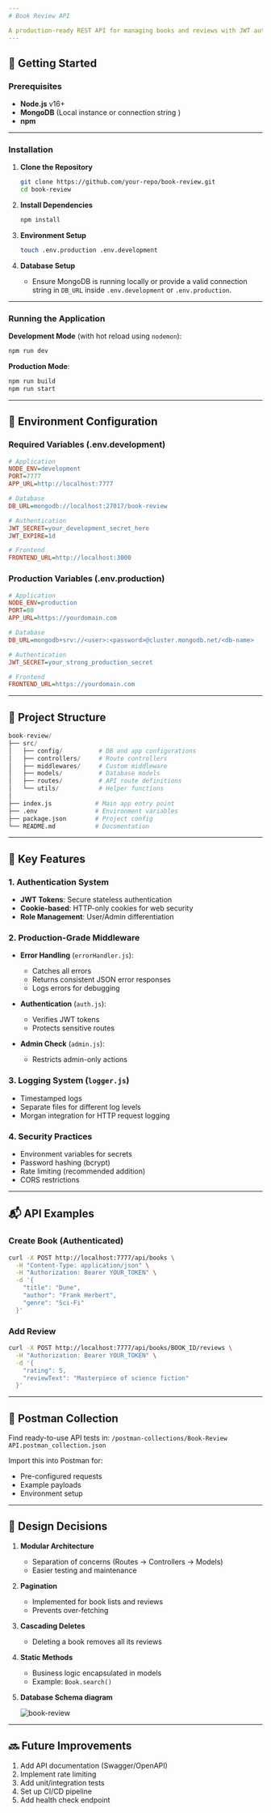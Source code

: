 ```yaml
---
# Book Review API

A production-ready REST API for managing books and reviews with JWT authentication.
---
```


## 🚀 Getting Started

### Prerequisites

- **Node.js** v16+
- **MongoDB** (Local instance or connection string )
- **npm**

---

### Installation

1. **Clone the Repository**

   ```bash
   git clone https://github.com/your-repo/book-review.git
   cd book-review
   ```

2. **Install Dependencies**

   ```bash
   npm install
   ```

3. **Environment Setup**

   ```bash
   touch .env.production .env.development
   ```

4. **Database Setup**

   - Ensure MongoDB is running locally or provide a valid connection string in `DB_URL` inside `.env.development` or `.env.production`.

---

### Running the Application

**Development Mode** (with hot reload using `nodemon`):

```bash
npm run dev
```

**Production Mode**:

```bash
npm run build
npm run start
```

---

## 🔐 Environment Configuration

### Required Variables (.env.development)

```ini
# Application
NODE_ENV=development
PORT=7777
APP_URL=http://localhost:7777

# Database
DB_URL=mongodb://localhost:27017/book-review

# Authentication
JWT_SECRET=your_development_secret_here
JWT_EXPIRE=1d

# Frontend
FRONTEND_URL=http://localhost:3000
```

### Production Variables (.env.production)

```ini
# Application
NODE_ENV=production
PORT=80
APP_URL=https://yourdomain.com

# Database
DB_URL=mongodb+srv://<user>:<password>@cluster.mongodb.net/<db-name>

# Authentication
JWT_SECRET=your_strong_production_secret

# Frontend
FRONTEND_URL=https://yourdomain.com
```

---

## 📁 Project Structure

```s
book-review/
├── src/
│   ├── config/          # DB and app configurations
│   ├── controllers/     # Route controllers
│   ├── middlewares/     # Custom middleware
│   ├── models/          # Database models
│   ├── routes/          # API route definitions
│   └── utils/           # Helper functions
│
├── index.js            # Main app entry point
├── .env                # Environment variables
├── package.json        # Project config
└── README.md           # Documentation
```

---

## 🔐 Key Features

### 1. Authentication System

- **JWT Tokens**: Secure stateless authentication
- **Cookie-based**: HTTP-only cookies for web security
- **Role Management**: User/Admin differentiation

### 2. Production-Grade Middleware

- **Error Handling** (`errorHandler.js`):

  - Catches all errors
  - Returns consistent JSON error responses
  - Logs errors for debugging

- **Authentication** (`auth.js`):

  - Verifies JWT tokens
  - Protects sensitive routes

- **Admin Check** (`admin.js`):
  - Restricts admin-only actions

### 3. Logging System (`logger.js`)

- Timestamped logs
- Separate files for different log levels
- Morgan integration for HTTP request logging

### 4. Security Practices

- Environment variables for secrets
- Password hashing (bcrypt)
- Rate limiting (recommended addition)
- CORS restrictions

---

## 📬 API Examples

### Create Book (Authenticated)

```bash
curl -X POST http://localhost:7777/api/books \
  -H "Content-Type: application/json" \
  -H "Authorization: Bearer YOUR_TOKEN" \
  -d '{
    "title": "Dune",
    "author": "Frank Herbert",
    "genre": "Sci-Fi"
  }'
```

### Add Review

```bash
curl -X POST http://localhost:7777/api/books/BOOK_ID/reviews \
  -H "Authorization: Bearer YOUR_TOKEN" \
  -d '{
    "rating": 5,
    "reviewText": "Masterpiece of science fiction"
  }'
```

---

## 🚀 Postman Collection

Find ready-to-use API tests in:
`/postman-collections/Book-Review API.postman_collection.json`

Import this into Postman for:

- Pre-configured requests
- Example payloads
- Environment setup

---

## 🧠 Design Decisions

1. **Modular Architecture**

   - Separation of concerns (Routes → Controllers → Models)
   - Easier testing and maintenance

2. **Pagination**

   - Implemented for book lists and reviews
   - Prevents over-fetching

3. **Cascading Deletes**

   - Deleting a book removes all its reviews

4. **Static Methods**
   - Business logic encapsulated in models
   - Example: `Book.search()`
     
5. **Database Schema diagram**
   
   ![book-review](https://github.com/user-attachments/assets/1b00790a-7c83-4598-94d2-471b538983b7)


---

## 🔜 Future Improvements

1. Add API documentation (Swagger/OpenAPI)
2. Implement rate limiting
3. Add unit/integration tests
4. Set up CI/CD pipeline
5. Add health check endpoint

